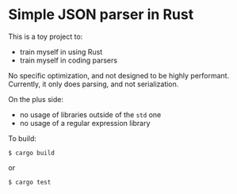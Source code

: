 # Simple JSON parser in Rust

This is a toy project to:

- train myself in using Rust
- train myself in coding parsers

No specific optimization, and not designed to be highly performant.
Currently, it only does parsing, and not serialization.

On the plus side:
- no usage of libraries outside of the `std` one
- no usage of a regular expression library

To build:

    $ cargo build

or

    $ cargo test